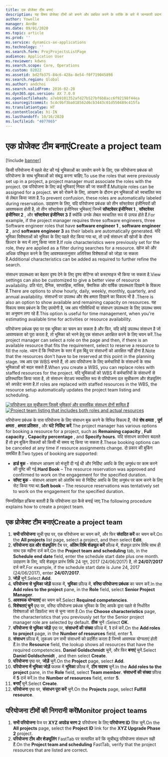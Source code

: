 ```yaml
---
title: एक प्रोजेक्ट टीम बनाएं
description: यह विषय प्रोजेक्ट टीमों को बनाने और प्रबंधित करने के तरीके के बारे में जानकारी प्रदान करता है.
author: Yowelle
manager: AnnBe
ms.date: 09/01/2020
ms.topic: article
ms.prod: ''
ms.service: dynamics-ax-applications
ms.technology: ''
ms.search.form: ProjProjectsListPage
audience: Application User
ms.reviewer: kdwns
ms.search.scope: Core, Operations
ms.custom: 82022
ms.assetid: bd2fb375-84c6-428a-8e54-f0f719045898
ms.search.region: Global
ms.author: andchoi
ms.search.validFrom: 2016-02-28
ms.dyn365.ops.version: AX 7.0.0
ms.openlocfilehash: a7eb9101352afd27b527bf6b8acc6f92198f44ea
ms.sourcegitcommit: 5c4c9bf3ba018562d6cb3443c01d550489c415fa
ms.translationtype: HT
ms.contentlocale: hi-IN
ms.lasthandoff: 10/16/2020
ms.locfileid: "4077865"
---
```

# <a name="create-a-project-team"></a><span data-ttu-id="a507a-103">एक प्रोजेक्ट टीम बनाएं</span><span class="sxs-lookup"><span data-stu-id="a507a-103">Create a project team</span></span>

[!include [banner](../includes/banner.md)]

<span data-ttu-id="a507a-104">किसी परियोजना में पहले सेट की गई भूमिकाओं का उपयोग करने के लिए, एक परियोजना प्रबंधक को परियोजना के साथ भूमिकाओं को संबद्ध करना चाहिए.</span><span class="sxs-lookup"><span data-stu-id="a507a-104">To use the roles that were previously set up in a project, a project manager must associate the roles with the project.</span></span> <span data-ttu-id="a507a-105">एक परियोजना के लिए कई भूमिकाएं नियत की जा सकती हैं.</span><span class="sxs-lookup"><span data-stu-id="a507a-105">Multiple roles can be assigned for a project.</span></span> <span data-ttu-id="a507a-106">भ्रम को रोकने के लिए, आरक्षण के दौरान इन भूमिकाओं को स्वचालित रूप से लेबल किया जाता है.</span><span class="sxs-lookup"><span data-stu-id="a507a-106">To prevent confusion, these roles are automatically labeled during reservation.</span></span> <span data-ttu-id="a507a-107">उदाहरण के लिए, यदि परियोजना प्रबंधक को तीन सॉफ्टवेयर इंजीनियरों की आवश्यकता होती है, तो तीन सॉफ्टवेयर इंजीनियर भूमिकाएं जिनमें **सॉफ्टवेयर इंजीनियर 1** , **सॉफ्टवेयर इंजीनियर 2** , और **सॉफ्टवेयर इंजीनियर 3** हैं क्योंकि उनके लेबल स्वचालित रूप से उत्पन्न होते हैं.</span><span class="sxs-lookup"><span data-stu-id="a507a-107">For example, if the project manager requires three software engineers, three Software engineer roles that have **software engineer 1** , **software engineer 2** , and **software engineer 3** as their labels are automatically generated.</span></span> <span data-ttu-id="a507a-108">यदि भूमिका विशेषताओं को भूमिका के लिए पहले सेट किया गया था, तो उन्हें संसाधन की खोजों के दौरान फ़िल्टर के रूप में लागू किया जाता है.</span><span class="sxs-lookup"><span data-stu-id="a507a-108">If role characteristics were previously set for the role, they are applied as a filter during searches for a resource.</span></span> <span data-ttu-id="a507a-109">खोज को और अधिक परिष्कृत करने के लिए आवश्यकतानुसार अतिरिक्त विशेषताओं को जोड़ा जा सकता है.</span><span class="sxs-lookup"><span data-stu-id="a507a-109">Additional characteristics can be added as required to further refine the search.</span></span>

<span data-ttu-id="a507a-110">संसाधन उपलब्धता का बेहतर दृश्य देने के लिए दृश्य सेटिंग्स को कस्टमाइज भी किया जा सकता है.</span><span class="sxs-lookup"><span data-stu-id="a507a-110">View settings can also be customized to give a better view of resource availability.</span></span> <span data-ttu-id="a507a-111">प्रति घंटा, दैनिक, साप्ताहिक, मासिक, त्रैमासिक और वार्षिक उपलब्धता दिखाने के विकल्प हैं.</span><span class="sxs-lookup"><span data-stu-id="a507a-111">There are options to show hourly, daily, weekly, monthly, quarterly, and annual availability.</span></span> <span data-ttu-id="a507a-112">संसाधनों पर उपलब्ध और शेष क्षमता दिखाने का विकल्प भी है .</span><span class="sxs-lookup"><span data-stu-id="a507a-112">There is also an option to show available and remaining capacity on resources.</span></span> <span data-ttu-id="a507a-113">यह विकल्प समय प्रबंधन के लिए उपयोगी है, जब आप गतिविधियों या संसाधन उपलब्धता के लिए उपलब्ध समय का अनुमान लगा रहे हैं.</span><span class="sxs-lookup"><span data-stu-id="a507a-113">This option is useful for time management, when you're estimating available time for activities or resource availability.</span></span>

<span data-ttu-id="a507a-114">परियोजना प्रबंधक पृष्ठ पर एक भूमिका का चयन कर सकता है और फिर, यदि कोई उपलब्ध संसाधन है जो आवश्यकता को पूरा करता है, तो भूमिका को भरने हेतु एक संसाधन आरक्षित करने के लिए चयन करें.</span><span class="sxs-lookup"><span data-stu-id="a507a-114">The project manager can select a role on the page and then, if there is an available resource that fits the requirement, select to reserve a resource to fill the role.</span></span> <span data-ttu-id="a507a-115">ध्यान दें कि नियोजन के स्तर में इस बिंदु पर संसाधनों को आरक्षित नहीं होना है.</span><span class="sxs-lookup"><span data-stu-id="a507a-115">Note that the resources don't have to be reserved at this point in the planning stage.</span></span> <span data-ttu-id="a507a-116">जब आप एक WBS बनाते हैं, तो आप परियोजना के लिए कर्मचारियों के संसाधनों के साथ भूमिकाओं को बदल सकते हैं.</span><span class="sxs-lookup"><span data-stu-id="a507a-116">When you create a WBS, you can replace roles with staffed resources for the project.</span></span> <span data-ttu-id="a507a-117">यदि भूमिकाओं को WBS में कर्मचारियों के संसाधनों से प्रतिस्थापित किया जाता है, तो संसाधन सेटअप स्वचालित रूप से परियोजना दल सूचीकरण और शेड्यूलिंग को अपडेट करता है.</span><span class="sxs-lookup"><span data-stu-id="a507a-117">If roles are replaced with staffed resources in the WBS, the resource setup automatically updates the project team listing and scheduling.</span></span>

<span data-ttu-id="a507a-118">[![परियोजना दल सूचीकरण जिसमें भूमिकाएं और वास्तविक संसाधन दोनों शामिल हैं](./media/projectresourcing03-1024x368.jpg)](./media/projectresourcing03.jpg)</span><span class="sxs-lookup"><span data-stu-id="a507a-118">[![Project team listing that includes both roles and actual resources](./media/projectresourcing03-1024x368.jpg)](./media/projectresourcing03.jpg)</span></span> 

<span data-ttu-id="a507a-119">परियोजना प्रबंधक के पास परियोजना के लिए संसाधन बुक करने के विभिन्न विकल्प हैं, जैसे **शेष क्षमता** , **पूर्ण क्षमता** , **क्षमता प्रतिशत** , और **घंटे निर्दिष्ट करें**.</span><span class="sxs-lookup"><span data-stu-id="a507a-119">The project manager has various options for booking a resource for a project, such as **Remaining capacity** , **Full capacity** , **Capacity percentage** , and **Specify hours**.</span></span> <span data-ttu-id="a507a-120">यदि संसाधन कार्यभार बदलते हैं तो इन बुकिंग विकल्पों को किसी भी समय रद्द किया जा सकता है.</span><span class="sxs-lookup"><span data-stu-id="a507a-120">These booking options can be canceled at any time if resource assignments change.</span></span> <span data-ttu-id="a507a-121">दो प्रकार की बुकिंग समर्थित है:</span><span class="sxs-lookup"><span data-stu-id="a507a-121">Two types of booking are supported:</span></span>

- <span data-ttu-id="a507a-122">**हार्ड बुक** - संसाधन आरक्षण को मंजूरी दी गई थी और निर्दिष्ट अवधि के लिए अनुबंध पर काम करने की पुष्टि की गई.</span><span class="sxs-lookup"><span data-stu-id="a507a-122">**Hard Book** – The resource reservation was approved and confirmed to work on the engagement for the specified duration.</span></span>
- <span data-ttu-id="a507a-123">**सॉफ्ट बुक** - संसाधन आरक्षण को अंतरिम रूप से निर्दिष्ट अवधि के लिए अनुबंध पर काम करने के लिए सेट किया गया था.</span><span class="sxs-lookup"><span data-stu-id="a507a-123">**Soft book** – The resource reservations was tentatively set to work on the engagement for the specified duration.</span></span>

<span data-ttu-id="a507a-124">निम्नलिखित प्रक्रिया बताती है कि परियोजना दल कैसे बनाई जाए.</span><span class="sxs-lookup"><span data-stu-id="a507a-124">The following procedure explains how to create a project team.</span></span>

## <a name="create-a-project-team"></a><span data-ttu-id="a507a-125">एक प्रोजेक्ट टीम बनाएं</span><span class="sxs-lookup"><span data-stu-id="a507a-125">Create a project team</span></span>

1. <span data-ttu-id="a507a-126">**सभी परियोजना** सूची पृष्ठ पर, एक परियोजना का चयन करें, और फिर **संपादित करें** का चयन करें.</span><span class="sxs-lookup"><span data-stu-id="a507a-126">On the **All projects** list page, select a project, and then select **Edit**.</span></span>
2. <span data-ttu-id="a507a-127">**परियोजना दल और शेड्यूलिंग** टैब पर, **अंतिम तिथि शेड्यूल करें** फ़ील्ड में, शेड्यूल प्रारंभ तिथि साथ ही साथ एक महीना दर्ज करें.</span><span class="sxs-lookup"><span data-stu-id="a507a-127">On the **Project team and scheduling** tab, in the **Schedule end date** field, enter the schedule start date plus one month.</span></span> <span data-ttu-id="a507a-128">उदाहरण के लिए, यदि शेड्यूल प्रारंभ तिथि 24 जून, 2017 (24/06/2017) है, तो **24/07/2017** दर्ज करें.</span><span class="sxs-lookup"><span data-stu-id="a507a-128">For example, if the schedule start date is June 24, 2017 (24/06/2017), enter **24/07/2017**.</span></span>
3. <span data-ttu-id="a507a-129">**जोड़ें** चुनें.</span><span class="sxs-lookup"><span data-stu-id="a507a-129">Select **Add**.</span></span>
4. <span data-ttu-id="a507a-130">**परियोजना से भूमिका जोड़ें** फलक में, **भूमिका** फ़ील्ड में, **वरिष्ठ परियोजना प्रबंधक** का चयन करें.</span><span class="sxs-lookup"><span data-stu-id="a507a-130">In the **Add roles to the project** pane, in the **Role** field, select **Senior Project Manager**.</span></span>
5. <span data-ttu-id="a507a-131">**आवश्यक योग्यताएं** का चयन करें.</span><span class="sxs-lookup"><span data-stu-id="a507a-131">Select **Required competencies**.</span></span>
6. <span data-ttu-id="a507a-132">**विशेषताएं चुनें** पृष्ठ पर, वरिष्ठ परियोजना प्रबंधक भूमिका के लिए आपके द्वारा पहले से निर्धारित विशेषताओं को डिफ़ॉल्ट रूप से चुना जाता है.</span><span class="sxs-lookup"><span data-stu-id="a507a-132">On the **Choose characteristics** page, the characteristics that you previously set for the Senior project manager role are selected by default.</span></span> <span data-ttu-id="a507a-133">**ठीक** चुनें।</span><span class="sxs-lookup"><span data-stu-id="a507a-133">Select **OK**.</span></span>
7. <span data-ttu-id="a507a-134">**परियोजना से भूमिका जोड़ें** पृष्ठ पर, **संसाधनों की संख्या** फ़ील्ड में, **1** दर्ज करें.</span><span class="sxs-lookup"><span data-stu-id="a507a-134">On the **Add roles to project** page, in the **Number of resources** field, enter **1**.</span></span>
8. <span data-ttu-id="a507a-135">**संसाधन** फ़ील्ड में, लुकअप उन सभी संसाधनों को प्रदर्शित करता है जिनमें आवश्यक योग्यताएं होती हैं.</span><span class="sxs-lookup"><span data-stu-id="a507a-135">In the **Resource** field, the lookup shows all resources that have the required competencies.</span></span> <span data-ttu-id="a507a-136">**Daniel Goldschmidt** चुनें, और फिर **बनाएं** चुनें.</span><span class="sxs-lookup"><span data-stu-id="a507a-136">Select **Daniel Goldschmidt** , and then select **Create**.</span></span>
9. <span data-ttu-id="a507a-137">**परियोजना** पृष्ठ पर, **जोड़ें** चुनें.</span><span class="sxs-lookup"><span data-stu-id="a507a-137">On the **Project** page, select **Add**.</span></span>
10. <span data-ttu-id="a507a-138">**परियोजना में भूमिका जोड़ें** फलक में **भूमिका** फ़ील्ड में, **टीम सदस्य** चुनें.</span><span class="sxs-lookup"><span data-stu-id="a507a-138">In the **Add roles to the project** pane, in the **Role** field, select **Team member**.</span></span> <span data-ttu-id="a507a-139">**संसाधनों की संख्या** फ़ील्ड में **5** दर्ज करें.</span><span class="sxs-lookup"><span data-stu-id="a507a-139">In the **Number of resources** field, enter **5**.</span></span>
11. <span data-ttu-id="a507a-140">**बनाएँ** चुनें.</span><span class="sxs-lookup"><span data-stu-id="a507a-140">Select **Create**.</span></span>
12. <span data-ttu-id="a507a-141">**परियोजना** पृष्ठ पर, **संसाधन पूरा करें** चुनें.</span><span class="sxs-lookup"><span data-stu-id="a507a-141">On the **Projects** page, select **Fulfill resource**.</span></span>

## <a name="monitor-project-teams"></a><span data-ttu-id="a507a-142">परियोजना टीमों की निगरानी करें</span><span class="sxs-lookup"><span data-stu-id="a507a-142">Monitor project teams</span></span>
1. <span data-ttu-id="a507a-143">**सभी परियोजना** पेज पर **XYZ अपग्रेड चरण 2** परियोजना के लिए **परियोजना ID** लिंक चुनें.</span><span class="sxs-lookup"><span data-stu-id="a507a-143">On the **All projects** page, select the **Project ID** link for the **XYZ Upgrade Phase 2** project.</span></span>
2. <span data-ttu-id="a507a-144">**परियोजना टीम और शेड्यूलिंग** FastTab पर सत्यापित करें कि सूचीबद्ध परियोजना संसाधन सही हैं.</span><span class="sxs-lookup"><span data-stu-id="a507a-144">On the **Project team and scheduling** FastTab, verify that the project resources that are listed are correct.</span></span>
